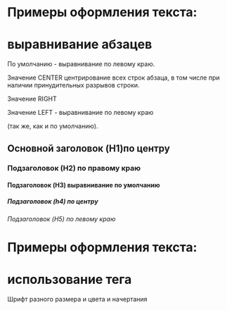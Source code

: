 
<html>
   <link rel="stylesheet" href="Style.css" type="text/css"/>
  <body>
    <h1 class="dolar_po_70_rub">
  Примеры оформления текста:
    </h1>
     <h1 Style="text-align=center">выравнивание абзацев</h1>
             <p>По умолчанию - выравнивание по левому краю.</p>
             <p class="dolar_po_70_rub">Значение CENTER центрирование всех строк абзаца, в том числе при наличии принудительных разрывов строки.</p>
             <p class="right">Значение RIGHT</p>
             <p>Значение LEFT - выравнивание по левому краю</p
             <p>(так же, как и по умолчанию).</p>
     <h2>Основной заголовок (H1)по центру</h2>
     <h3 class="right">Подзаголовок (H2) по правому краю</h3>
     <h4>Подзаголовок (H3) выравнивание по умолчанию</h4>
     <h5 class="dolar_po_70_rub">Подзаголовок (h4) по центру</h5>
     <h6 class="dolar_po_70_rub">Подзаголовок (H5) по левому краю</h6>
        <h1 class="dolar_po_70_rub">Примеры оформления текста:</h1>
        <h1 class="dolar_po_70_rub">использование тега <FONT></h1>
             <p class="mnogo"style="font size=:100; font color=pink; font family=Sans-serif">Шрифт разного размера и цвета и начертания</p>
           
   </body>
</html>

